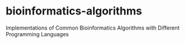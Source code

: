 # bioinformatics-algorithms
Implementations of Common Bioinformatics Algorithms with Different Programming Languages
